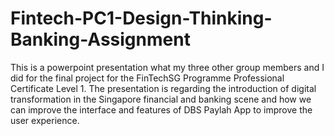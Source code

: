 # Fintech-PC1-Design-Thinking-Banking-Assignment

This is a powerpoint presentation what my three other group members and I did for the final project for the FinTechSG Programme Professional Certificate Level 1.
The presentation is regarding the introduction of digital transformation in the Singapore financial and banking scene and how we can improve the interface and features of DBS Paylah App to improve the user experience.
